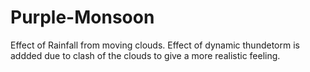 # Purple-Monsoon
Effect of Rainfall from moving clouds. Effect of dynamic thundetorm is addded due to clash of the clouds to give a more realistic feeling.
